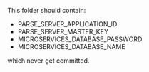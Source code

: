 This folder should contain:

- PARSE_SERVER_APPLICATION_ID
- PARSE_SERVER_MASTER_KEY
- MICROSERVICES_DATABASE_PASSWORD
- MICROSERVICES_DATABASE_NAME

which never get committed.
